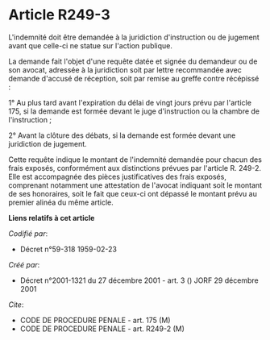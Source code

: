 # Article R249-3

L'indemnité doit être demandée à la juridiction d'instruction ou de jugement avant que celle-ci ne statue sur l'action
publique.

La demande fait l'objet d'une requête datée et signée du demandeur ou de son avocat, adressée à la juridiction soit par
lettre recommandée avec demande d'accusé de réception, soit par remise au greffe contre récépissé :

1° Au plus tard avant l'expiration du délai de vingt jours prévu par l'article 175, si la demande est formée devant le juge
d'instruction ou la chambre de l'instruction ;

2° Avant la clôture des débats, si la demande est formée devant une juridiction de jugement.

Cette requête indique le montant de l'indemnité demandée pour chacun des frais exposés, conformément aux distinctions prévues
par l'article R. 249-2. Elle est accompagnée des pièces justificatives des frais exposés, comprenant notamment une
attestation de l'avocat indiquant soit le montant de ses honoraires, soit le fait que ceux-ci ont dépassé le montant prévu au
premier alinéa du même article.

**Liens relatifs à cet article**

_Codifié par_:

  - Décret n°59-318 1959-02-23

_Créé par_:

  - Décret n°2001-1321 du 27 décembre 2001 - art. 3 () JORF 29 décembre 2001

_Cite_:

  - CODE DE PROCEDURE PENALE - art. 175 (M)
  - CODE DE PROCEDURE PENALE - art. R249-2 (M)
